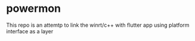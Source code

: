# powermon
This repo is an attemtp to link the winrt/c++ with flutter app using platform interface as a layer
